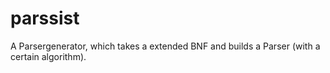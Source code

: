 # parssist
A Parsergenerator, which takes a extended BNF and builds a Parser (with a certain algorithm).
